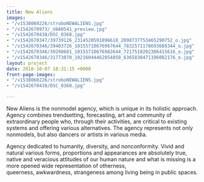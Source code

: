 ```yaml
---
title: New Aliens
images:
- "/v1538060226/stroboNEWALIENS.jpg"
- "/v1542670973/_U6A0541_preview.jpg"
- "/v1542670438/DSC_0368.jpg"
- "/v1542670347/39739126_2314520591896618_2098737753465290752_o.jpg"
- "/v1542670346/39403726_10155710676967644_7832571178693689344_o.jpg"
- "/v1542670346/39298681_10155710676982644_7217510202386415616_o.jpg"
- "/v1542670346/31773070_10216044462054850_6365830471196082176_o.jpg"
layout: project
date: 2018-10-07 18:31:15 +0000
front-page-images:
- "/v1538060226/stroboNEWALIENS.jpg"
- "/v1542670438/DSC_0368.jpg"

---
```

New Aliens is the nonmodel agency, which is unique in its holistic approach. Agency combines trendsetting, forecasting, art and community of extraordinary people who, through their activities, are critical to existing systems and offering various alternatives. The agency represents not only nonmodels, but also dancers or artists in various media.

Agency dedicated to humanity, diversity, and nonconformity. Vivid and natural various forms, proportions and appearances are absolutely true, native and veracious attitudes of our human nature and what is missing is a more opened wide representation of otherness,  
queerness, awkwardness, strangeness among living being in public spaces.